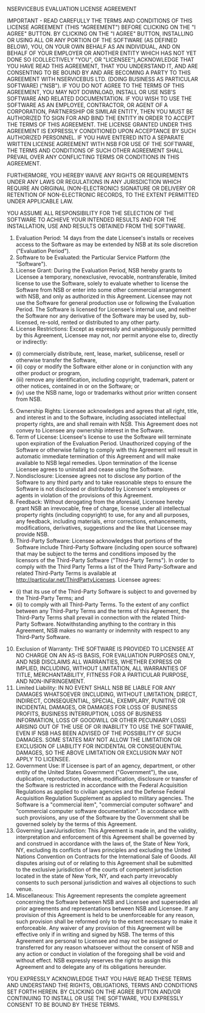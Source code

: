NSERVICEBUS EVALUATION LICENSE AGREEMENT

IMPORTANT - READ CAREFULLY THE TERMS AND CONDITIONS OF THIS LICENSE AGREEMENT (THIS "AGREEMENT") BEFORE CLICKING ON THE "I AGREE" BUTTON. BY CLICKING ON THE "I AGREE" BUTTON, INSTALLING OR USING ALL OR ANY PORTION OF THE SOFTWARE (AS DEFINED BELOW), YOU, ON YOUR OWN BEHALF AS AN INDIVIDUAL, AND ON BEHALF OF YOUR EMPLOYER OR ANOTHER ENTITY WHICH HAS NOT YET DONE SO (COLLECTIVELY "YOU", OR "LICENSEE"),ACKNOWLEDGE THAT YOU HAVE READ THIS AGREEMENT, THAT YOU UNDERSTAND IT, AND ARE CONSENTING TO BE BOUND BY AND ARE BECOMING A PARTY TO THIS AGREEMENT WITH NSERVICEBUS LTD. (DOING BUSINESS AS PARTICULAR SOFTWARE) ("NSB"). IF YOU DO NOT AGREE TO THE TERMS OF THIS AGREEMENT, YOU MAY NOT DOWNLOAD, INSTALL OR USE NSB'S SOFTWARE AND RELATED DOCUMENTATION. IF YOU WISH TO USE THE SOFTWARE AS AN EMPLOYEE, CONTRACTOR, OR AGENT OF A CORPORATION, PARTNERSHIP OR SIMILAR ENTITY, THEN YOU MUST BE AUTHORIZED TO SIGN FOR AND BIND THE ENTITY IN ORDER TO ACCEPT THE TERMS OF THIS AGREEMENT. THE LICENSE GRANTED UNDER THIS AGREEMENT IS EXPRESSLY CONDITIONED UPON ACCEPTANCE BY SUCH AUTHORIZED PERSONNEL. IF YOU HAVE ENTERED INTO A SEPARATE WRITTEN LICENSE AGREEMENT WITH NSB FOR USE OF THE SOFTWARE, THE TERMS AND CONDITIONS OF SUCH OTHER AGREEMENT SHALL PREVAIL OVER ANY CONFLICTING TERMS OR CONDITIONS IN THIS AGREEMENT.

FURTHERMORE, YOU HEREBY WAIVE ANY RIGHTS OR REQUIREMENTS UNDER ANY LAWS OR REGULATIONS IN ANY JURISDICTION WHICH REQUIRE AN ORIGINAL (NON-ELECTRONIC) SIGNATURE OR DELIVERY OR RETENTION OF NON-ELECTRONIC RECORDS, TO THE EXTENT PERMITTED UNDER APPLICABLE LAW.

YOU ASSUME ALL RESPONSIBILITY FOR THE SELECTION OF THE SOFTWARE TO ACHIEVE YOUR INTENDED RESULTS AND FOR THE INSTALLATION, USE AND RESULTS OBTAINED FROM THE SOFTWARE.

1. Evaluation Period: 14 days from the date Licensee's installs or receives access to the Software as may be extended by NSB at its sole discretion ("Evaluation Period").
2. Software to be Evaluated: the Particular Service Platform (the "Software").
3. License Grant: During the Evaluation Period, NSB hereby grants to Licensee a temporary, nonexclusive, revocable, nontransferable, limited license to use the Software, solely to evaluate whether to license the Software from NSB or enter into some other commercial arrangement with NSB, and only as authorized in this Agreement. Licensee may not use the Software for general production use or following the Evaluation Period. The Software is licensed for Licensee's internal use, and neither the Software nor any derivative of the Software may be used by, sub-licensed, re-sold, rented or distributed to any other party.
4. License Restrictions: Except as expressly and unambiguously permitted by this Agreement, Licensee may not, nor permit anyone else to, directly or indirectly: 
  * (i) commercially distribute, rent, lease, market, sublicense, resell or otherwise transfer the Software, 
  * (ii) copy or modify the Software either alone or in conjunction with any other product or program, 
  * (iii) remove any identification, including copyright, trademark, patent or other notices, contained in or on the Software; or 
  * (iv) use the NSB name, logo or trademarks without prior written consent from NSB.
5. Ownership Rights: Licensee acknowledges and agrees that all right, title, and interest in and to the Software, including associated intellectual property rights, are and shall remain with NSB. This Agreement does not convey to Licensee any ownership interest in the Software.
6. Term of License: Licensee's license to use the Software will terminate upon expiration of the Evaluation Period. Unauthorized copying of the Software or otherwise failing to comply with this Agreement will result in automatic immediate termination of this Agreement and will make available to NSB legal remedies. Upon termination of the license Licensee agrees to uninstall and cease using the Software.
7. Nondisclosure: Licensee agrees not to disclose any portion of the Software to any third party and to take reasonable steps to ensure the Software is not disclosed or distributed by Licensee's employees or agents in violation of the provisions of this Agreement.
8.	Feedback: Without derogating from the aforesaid, Licensee hereby grant NSB an irrevocable, free of charge, license under all intellectual property rights (including copyright) to use, for any and all purposes, any feedback, including materials, error corrections, enhancements, modifications, derivatives, suggestions and the like that Licensee may provide NSB.
9.	Third-Party Software: Licensee acknowledges that portions of the Software include Third-Party Software (including open source software) that may be subject to the terms and conditions imposed by the licensors of the Third-Party Software ("Third-Party Terms"). In order to comply with the Third Party Terms a list of the Third Party-Software and related Third-Party Terms is available at http://particular.net/ThirdPartyLicenses. Licensee agrees:
 * (i) that its use of the Third-Party Software is subject to and governed by the Third-Party Terms; and 
 * (ii) to comply with all Third-Party Terms. To the extent of any conflict between any Third-Party Terms and the terms of this Agreement, the Third-Party Terms shall prevail in connection with the related Third-Party Software. Notwithstanding anything to the contrary in this Agreement, NSB makes no warranty or indemnity with respect to any Third-Party Software.
10.	Exclusion of Warranty: THE SOFTWARE IS PROVIDED TO LICENSEE AT NO CHARGE ON AN AS-IS BASIS, FOR EVALUATION PURPOSES ONLY, AND NSB DISCLAIMS ALL WARRANTIES, WHETHER EXPRESS OR IMPLIED, INCLUDING, WITHOUT LIMITATION, ALL WARRANTIES OF TITLE, MERCHANTABILITY, FITNESS FOR A PARTICULAR PURPOSE, AND NON-INFRINGEMENT.
11.	Limited Liability: IN NO EVENT SHALL NSB BE LIABLE FOR ANY DAMAGES WHATSOEVER (INCLUDING, WITHOUT LIMITATION, DIRECT, INDIRECT, CONSEQUENTIAL, SPECIAL, EXEMPLARY, PUNITIVE OR INCIDENTAL DAMAGES, OR DAMAGES FOR LOSS OF BUSINESS PROFITS, BUSINESS INTERRUPTION, LOSS OF BUSINESS INFORMATION, LOSS OF GOODWILL OR OTHER PECUNIARY LOSS) ARISING OUT OF THE USE OF OR INABILITY TO USE THE SOFTWARE, EVEN IF NSB HAS BEEN ADVISED OF THE POSSIBILITY OF SUCH DAMAGES. SOME STATES MAY NOT ALLOW THE LIMITATION OR EXCLUSION OF LIABILITY FOR INCIDENTAL OR CONSEQUENTIAL DAMAGES, SO THE ABOVE LIMITATION OR EXCLUSION MAY NOT APPLY TO LICENSEE.
12.	Government Use: If Licensee is part of an agency, department, or other entity of the United States Government ("Government"), the use, duplication, reproduction, release, modification, disclosure or transfer of the Software is restricted in accordance with the Federal Acquisition Regulations as applied to civilian agencies and the Defense Federal Acquisition Regulation Supplement as applied to military agencies. The Software is a "commercial item", "commercial computer software" and "commercial computer software documentation". In accordance with such provisions, any use of the Software by the Government shall be governed solely by the terms of this Agreement.
13.	Governing Law/Jurisdiction: This Agreement is made in, and the validity, interpretation and enforcement of this Agreement shall be governed by and construed in accordance with the laws of, the State of New York, NY, excluding its conflicts of laws principles and excluding the United Nations Convention on Contracts for the International Sale of Goods. All disputes arising out of or relating to this Agreement shall be submitted to the exclusive jurisdiction of the courts of competent jurisdiction located in the state of New York, NY, and each party irrevocably consents to such personal jurisdiction and waives all objections to such venue.
14.	Miscellaneous: This Agreement represents the complete agreement concerning the Software between NSB and Licensee and supersedes all prior agreements and representations between NSB and Licensee. If any provision of this Agreement is held to be unenforceable for any reason, such provision shall be reformed only to the extent necessary to make it enforceable. Any waiver of any provision of this Agreement will be effective only if in writing and signed by NSB. The terms of this Agreement are personal to Licensee and may not be assigned or transferred for any reason whatsoever without the consent of NSB and any action or conduct in violation of the foregoing shall be void and without effect. NSB expressly reserves the right to assign this Agreement and to delegate any of its obligations hereunder.


YOU EXPRESSLY ACKNOWLEDGE THAT YOU HAVE READ THESE TERMS AND UNDERSTAND THE RIGHTS, OBLIGATIONS, TERMS AND CONDITIONS SET FORTH HEREIN. BY CLICKING ON THE AGREE BUTTON AND/OR CONTINUING TO INSTALL OR USE THE SOFTWARE, YOU EXPRESSLY CONSENT TO BE BOUND BY THESE TERMS.
